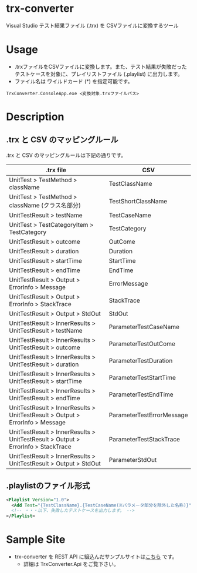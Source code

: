 # trx-converter
Visual Studio テスト結果ファイル (.trx) を CSVファイルに変換するツール

# Usage
- .trxファイルをCSVファイルに変換します。また、テスト結果が失敗だったテストケースを対象に、プレイリストファイル (.playlist) に出力します。
- ファイル名は ワイルドカード (*) を指定可能です。 

```
TrxConverter.ConsoleApp.exe <変換対象.trxファイルパス>
```

# Description
## .trx と CSV のマッピングルール
.trx と CSV のマッピングルールは下記の通りです。

|  .trx file  |  CSV  |
| ---- | ---- |
| UnitTest > TestMethod > className | TestClassName |
| UnitTest > TestMethod > className (クラス名部分)  | TestShortClassName |
| UnitTestResult > testName | TestCaseName |
| UnitTest > TestCategoryItem > TestCategory | TestCategory |
| UnitTestResult > outcome | OutCome |
| UnitTestResult > duration | Duration |
| UnitTestResult > startTime | StartTime |
| UnitTestResult > endTime | EndTime |
| UnitTestResult > Output > ErrorInfo > Message | ErrorMessage |
| UnitTestResult > Output > ErrorInfo > StackTrace | StackTrace |
| UnitTestResult > Output > StdOut | StdOut |
| UnitTestResult > InnerResults > UnitTestResult > testName | ParameterTestCaseName |
| UnitTestResult > InnerResults > UnitTestResult > outcome | ParameterTestOutCome |
| UnitTestResult > InnerResults > UnitTestResult > duration | ParameterTestDuration |
| UnitTestResult > InnerResults > UnitTestResult > startTime | ParameterTestStartTime |
| UnitTestResult > InnerResults > UnitTestResult > endTime | ParameterTestEndTime |
| UnitTestResult > InnerResults > UnitTestResult > Output > ErrorInfo > Message | ParameterTestErrorMessage |
| UnitTestResult > InnerResults > UnitTestResult > Output > ErrorInfo > StackTrace | ParameterTestStackTrace |
| UnitTestResult > InnerResults > UnitTestResult > Output > StdOut | ParameterStdOut |

## .playlistのファイル形式

```xml
<Playlist Version="1.0">
  <Add Test="{TestClassName}.{TestCaseName(※パラメータ部分を除外した名称)}" />
  <!-- ・・・以下、失敗したテストケースを出力します。 -->
</Playlist>
```

# Sample Site
- trx-converter を REST API に組込んだサンプルサイトは[こちら](https://trx-converter-api-frhkeegua3cacccw.japaneast-01.azurewebsites.net/swagger/index.html) です。
  - 詳細は TrxConverter.Api をご覧下さい。